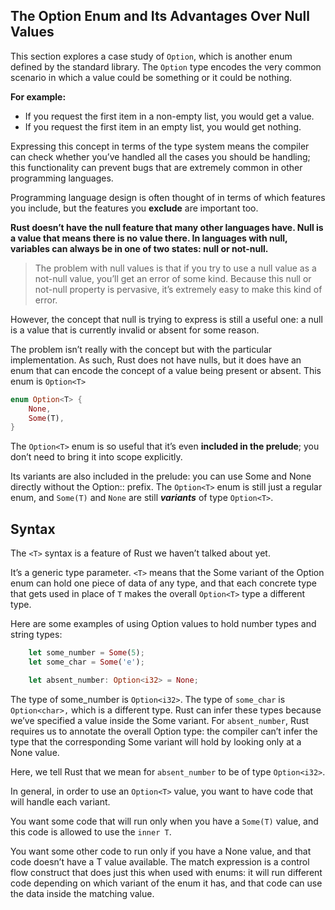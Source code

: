 ## The Option Enum and Its Advantages Over Null Values

This section explores a case study of `Option`, which is another enum defined by the standard library. The `Option` type encodes the very common scenario in which a value could be something or it could be nothing.

**For example:**
* If you request the first item in a non-empty list, you would get a value. 
* If you request the first item in an empty list, you would get nothing. 

Expressing this concept in terms of the type system means the compiler can check whether you’ve handled all the cases you should be handling; this functionality can prevent bugs that are extremely common in other programming languages.

Programming language design is often thought of in terms of which features you include, but the features you **exclude** are important too. 

**Rust doesn’t have the null feature that many other languages have. Null is a value that means there is no value there. In languages with null, variables can always be in one of two states: null or not-null.**

> The problem with null values is that if you try to use a null value as a not-null value, you’ll get an error of some kind. Because this null or not-null property is pervasive, it’s extremely easy to make this kind of error.

However, the concept that null is trying to express is still a useful one: a null is a value that is currently invalid or absent for some reason.

The problem isn’t really with the concept but with the particular implementation. As such, Rust does not have nulls, but it does have an enum that can encode the concept of a value being present or absent. This enum is `Option<T>`

```rust
enum Option<T> {
    None,
    Some(T),
}
```

The `Option<T>` enum is so useful that it’s even **included in the prelude**; you don’t need to bring it into scope explicitly. 

Its variants are also included in the prelude: you can use Some and None directly without the Option:: prefix. The `Option<T>` enum is still just a regular enum, and `Some(T)` and `None` are still ***variants*** of type `Option<T>`.

## <T> Syntax

The `<T>` syntax is a feature of Rust we haven’t talked about yet. 

It’s a generic type parameter. `<T>` means that the Some variant of the Option enum can hold one piece of data of any type, and that each concrete type that gets used in place of `T` makes the overall `Option<T>` type a different type.

Here are some examples of using Option values to hold number types and string types:

```rust
    let some_number = Some(5);
    let some_char = Some('e');

    let absent_number: Option<i32> = None;
```

The type of some_number is `Option<i32>`. The type of `some_char` is `Option<char>,` which is a different type. Rust can infer these types because we’ve specified a value inside the Some variant. For `absent_number`, Rust requires us to annotate the overall Option type: the compiler can’t infer the type that the corresponding Some variant will hold by looking only at a None value. 

Here, we tell Rust that we mean for `absent_number` to be of type `Option<i32>`.

In general, in order to use an `Option<T>` value, you want to have code that will handle each variant. 

You want some code that will run only when you have a `Some(T)` value, and this code is allowed to use the `inner T`. 

You want some other code to run only if you have a None value, and that code doesn’t have a T value available. The match expression is a control flow construct that does just this when used with enums: it will run different code depending on which variant of the enum it has, and that code can use the data inside the matching value.